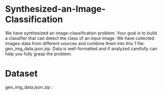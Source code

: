 # Synthesized-an-Image-Classification
We have synthesized an image-classification problem. Your goal is to build a classifier that can detect the class of an input image. 
We have collected images-data from different sources and combine them into this 1 file: gen_img_data.json.zip. Data is well-formatted and if analyzed carefully can help you fully grasp the problem.

# Dataset
gen_img_data.json.zip : 
